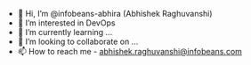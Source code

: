 - 👋 Hi, I’m @infobeans-abhira (Abhishek Raghuvanshi)
- 👀 I’m interested in DevOps
- 🌱 I’m currently learning ...
- 💞️ I’m looking to collaborate on ...
- 📫 How to reach me - abhishek.raghuvanshi@infobeans.com

<!---
infobeans-abhira/infobeans-abhira is a ✨ special ✨ repository because its `README.md` (this file) appears on your GitHub profile.
You can click the Preview link to take a look at your changes.
--->
